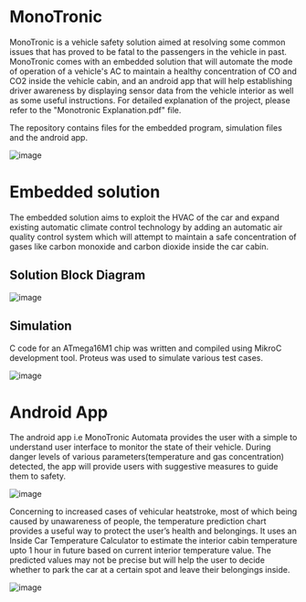 # MonoTronic
MonoTronic is a vehicle safety solution aimed at resolving some common issues that has proved to be fatal to the passengers in the vehicle in past. MonoTronic comes with an  embedded solution that will automate the mode of operation of a vehicle's AC to maintain a healthy concentration of CO and CO2 inside the vehicle cabin, and an android app that will help establishing driver awareness by displaying sensor data from the vehicle interior as well as some useful instructions.
For detailed explanation of the project, please refer to the "Monotronic Explanation.pdf" file.

The repository contains files for the embedded program, simulation files and the android app.

![image](https://user-images.githubusercontent.com/61357812/125895779-184e1da6-9024-403f-94ec-8a595b44b7aa.png)

# Embedded solution 
The embedded solution aims to exploit the HVAC of the car and expand existing automatic climate control technology by adding an automatic air quality control system which will attempt to maintain a safe concentration of gases like carbon monoxide and carbon dioxide inside the car cabin.

## Solution Block Diagram
![image](https://user-images.githubusercontent.com/61357812/125896372-b727e7a3-612d-414c-98d6-e0f50291e6bc.png)

## Simulation
C code for an ATmega16M1 chip was written and compiled using MikroC development tool. Proteus was used to simulate various test cases. 

![image](https://user-images.githubusercontent.com/61357812/125896551-96d0109d-8fdd-49dc-bb07-183eb2c86dc2.png)

# Android App
The android app i.e MonoTronic Automata provides the user with a simple to understand user interface to monitor the state of their vehicle. During danger levels of various parameters(temperature and gas concentration) detected, the app will provide users with suggestive measures to guide them to safety. 

![image](https://user-images.githubusercontent.com/61357812/125896747-06215ab1-54df-4697-883f-9da7b6361cd1.png)

Concerning to increased cases of vehicular heatstroke, most of which being caused by unawareness of people, the temperature prediction chart provides a useful way to protect the user’s health and belongings. It uses an Inside Car Temperature Calculator to estimate the interior cabin temperature upto 1 hour in future based on current interior temperature value. The predicted values may not be precise but will help the user to decide whether to park the car at a certain spot and leave their belongings inside. 

![image](https://user-images.githubusercontent.com/61357812/125896774-92d549ab-96ab-49a6-bd6f-af7e183f0cdb.png)
